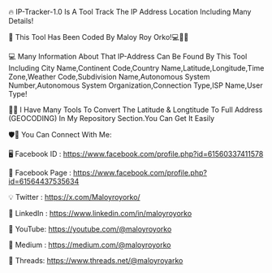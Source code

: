 🔥 IP-Tracker-1.0 Is A Tool Track The IP Address Location Including Many Details!

🌿 This Tool Has Been Coded By Maloy Roy Orko!💻👨‍💻

💻 Many Information About That IP-Address Can Be Found By This Tool Including City Name,Continent Code,Country Name,Latitude,Longitude,Time Zone,Weather Code,Subdivision Name,Autonomous System Number,Autonomous System Organization,Connection Type,ISP Name,User Type!

👨‍💻 I Have Many Tools To Convert The Latitude & Longtitude To Full Address (GEOCODING) In My Repository Section.You Can Get It Easily 

🛡️🔔 You Can Connect With Me:

🖥️ Facebook ID : https://www.facebook.com/profile.php?id=61560337411578

🤟 Facebook Page : https://www.facebook.com/profile.php?id=61564437535634

💡 Twitter : https://x.com/Maloyroyorko/

🌟 LinkedIn :
https://www.linkedin.com/in/maloyroyorko

🤙 YouTube: https://youtube.com/@maloyroyorko

🧐 Medium :
https://medium.com/@maloyroyorko

💌 Threads: https://www.threads.net/@maloyroyarko
